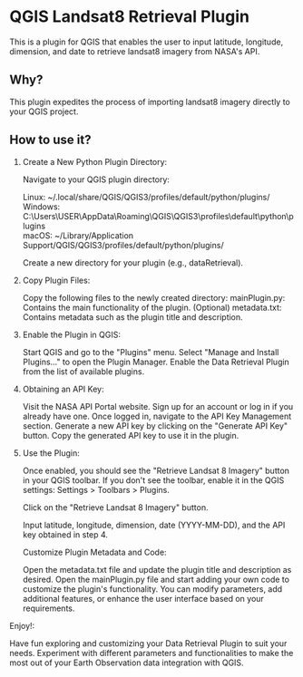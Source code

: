 # QGIS Landsat8 Retrieval Plugin

This is a plugin for QGIS that enables the user to input latitude, longitude, dimension, and date to retrieve landsat8 imagery from NASA's API.

## Why?

This plugin expedites the process of importing landsat8 imagery directly to your QGIS project.

## How to use it?

1. Create a New Python Plugin Directory:

    Navigate to your QGIS plugin directory:
   
    Linux: ~/.local/share/QGIS/QGIS3/profiles/default/python/plugins/
    Windows: C:\Users\USER\AppData\Roaming\QGIS\QGIS3\profiles\default\python\plugins\
    macOS: ~/Library/Application Support/QGIS/QGIS3/profiles/default/python/plugins/

    Create a new directory for your plugin (e.g., dataRetrieval).

3. Copy Plugin Files:

    Copy the following files to the newly created directory:
    mainPlugin.py: Contains the main functionality of the plugin.
    (Optional) metadata.txt: Contains metadata such as the plugin title and description.

4. Enable the Plugin in QGIS:

    Start QGIS and go to the "Plugins" menu.
    Select "Manage and Install Plugins..." to open the Plugin Manager.
    Enable the Data Retrieval Plugin from the list of available plugins.

5. Obtaining an API Key:

    Visit the NASA API Portal website.
    Sign up for an account or log in if you already have one.
    Once logged in, navigate to the API Key Management section.
    Generate a new API key by clicking on the "Generate API Key" button.
    Copy the generated API key to use it in the plugin.

6. Use the Plugin:

    Once enabled, you should see the "Retrieve Landsat 8 Imagery" button in your QGIS toolbar.
    If you don't see the toolbar, enable it in the QGIS settings: Settings > Toolbars > Plugins.

    Click on the "Retrieve Landsat 8 Imagery" button.

    Input latitude, longitude, dimension, date (YYYY-MM-DD), and the API key obtained in step 4.

    Customize Plugin Metadata and Code:

    Open the metadata.txt file and update the plugin title and description as desired.
    Open the mainPlugin.py file and start adding your own code to customize the plugin's functionality.
    You can modify parameters, add additional features, or enhance the user interface based on your requirements.

Enjoy!:

Have fun exploring and customizing your Data Retrieval Plugin to suit your needs. Experiment with different parameters and functionalities to make the most out of your Earth Observation data integration with QGIS.
